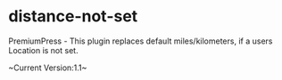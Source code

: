 # distance-not-set
PremiumPress - This plugin replaces default miles/kilometers, if a users Location is not set.

~Current Version:1.1~
